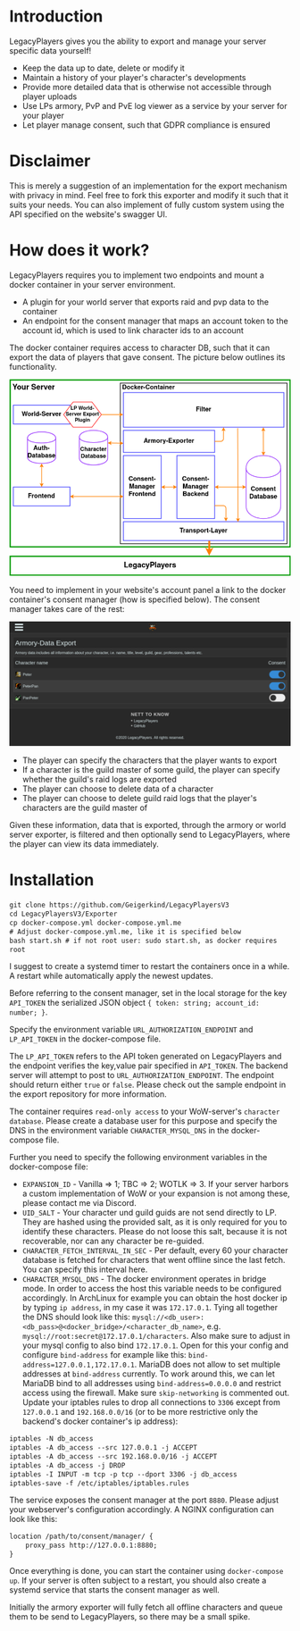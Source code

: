 # Introduction
LegacyPlayers gives you the ability to export and manage your server specific data yourself!
* Keep the data up to date, delete or modify it
* Maintain a history of your player's character's developments
* Provide more detailed data that is otherwise not accessible through player uploads
* Use LPs armory, PvP and PvE log viewer as a service by your server for your player
* Let player manage consent, such that GDPR compliance is ensured

# Disclaimer
This is merely a suggestion  of an implementation for the export mechanism with privacy in mind.
Feel free to fork this exporter and modify it such that it suits your needs. You can also implement
of fully custom system using the API specified on the website's swagger UI.

# How does it work?
LegacyPlayers requires you to implement two endpoints and mount a docker container in your server environment.
* A plugin for your world server that exports raid and pvp data to the container
* An endpoint for the consent manager that maps an account token to the account id, which is used to link
character ids to an account

The docker container requires access to character DB, such that it can export the data of players that gave
consent. The picture below outlines its functionality.

![LP-Export-Functionality](LP-Export-Functionality.png)

You need to implement in your website's account panel a link to the docker container's consent manager
(how is specified below). The consent manager takes care of the rest:  

![ConsentManager](ConsentManager.png)

* The player can specify the characters that the player wants to export
* If a character is the guild master of some guild, the player can specify whether the guild's raid logs are
exported
* The player can choose to delete data of a character
* The player can choose to delete guild raid logs that the player's characters are the guild master of

Given these information, data that is exported, through the armory or world server exporter, is filtered
and then optionally send to LegacyPlayers, where the player can view its data immediately. 

# Installation
```shell script
git clone https://github.com/Geigerkind/LegacyPlayersV3
cd LegacyPlayersV3/Exporter
cp docker-compose.yml docker-compose.yml.me
# Adjust docker-compose.yml.me, like it is specified below
bash start.sh # if not root user: sudo start.sh, as docker requires root
```
I suggest to create a systemd timer to restart the containers once in a while. A restart while automatically apply the 
newest updates.

Before referring to the consent manager, set in the local storage for the key `API_TOKEN` the
serialized JSON object `{ token: string; account_id: number; }`.

Specify the environment variable `URL_AUTHORIZATION_ENDPOINT` and `LP_API_TOKEN` in the docker-compose file.

The `LP_API_TOKEN` refers to the API token generated on LegacyPlayers and the endpoint 
verifies the key,value pair specified in `API_TOKEN`. The backend server will attempt to
post to `URL_AUTHORIZATION_ENDPOINT`. The endpoint should return either 
`true` or `false`. Please check out the sample endpoint in the export repository for more 
information.

The container requires `read-only access` to your WoW-server's `character database`. Please 
create a database user for this purpose and specify the DNS in the environment variable 
`CHARACTER_MYSQL_DNS` in the docker-compose file.

Further you need to specify the following environment variables in the docker-compose file:
* `EXPANSION_ID` - Vanilla => 1; TBC => 2; WOTLK => 3. If your server harbors a custom implementation 
of WoW or your expansion is not among these, please contact me via Discord.
* `UID_SALT` - Your character und guild guids are not send directly to LP. They are hashed 
using the provided salt, as it is only required for you to identify these characters. Please 
do not loose this salt, because it is not recoverable, nor can any character be re-guided.
* `CHARACTER_FETCH_INTERVAL_IN_SEC` - Per default, every 60 your character database is fetched 
for characters that went offline since the last fetch. You can specify this interval here.
* `CHARACTER_MYSQL_DNS` - The docker environment operates in bridge mode. In order to access the host 
this variable needs to be configured accordingly. In ArchLinux for example you can obtain the host 
docker ip by typing `ip address`, in my case it was `172.17.0.1`. Tying all together the DNS should look 
like this: `mysql://<db_user>:<db_pass>@<docker_bridge>/<character_db_name>`, e.g. `mysql://root:secret@172.17.0.1/characters`. 
Also make sure to adjust in your mysql config to also bind `172.17.0.1`. Open for this your config and configure 
`bind-address` for example like this: `bind-address=127.0.0.1,172.17.0.1`. MariaDB does not allow to set 
multiple addresses at `bind-address` currently. To work around this, we can let MariaDB bind to all addresses 
using `bind-address=0.0.0.0` and restrict access using the firewall. Make sure `skip-networking` is commented 
out. Update your iptables rules to drop all connections to `3306` except from `127.0.0.1` and `192.168.0.0/16` 
(or to be more restrictive only the backend's docker container's ip address): 
```shell script
iptables -N db_access
iptables -A db_access --src 127.0.0.1 -j ACCEPT
iptables -A db_access --src 192.168.0.0/16 -j ACCEPT
iptables -A db_access -j DROP
iptables -I INPUT -m tcp -p tcp --dport 3306 -j db_access
iptables-save -f /etc/iptables/iptables.rules
```

The service exposes the consent manager at the port `8880`. Please adjust your webserver's 
configuration accordingly. A NGINX configuration can look like this:  
```
location /path/to/consent/manager/ {
    proxy_pass http://127.0.0.1:8880;
}
```

Once everything is done, you can start the container using `docker-compose up`. If your 
server is often subject to a restart, you should also create a systemd service that starts 
the consent manager as well. 

Initially the armory exporter will fully fetch all offline characters and queue them to be 
send to LegacyPlayers, so there may be a small spike. 